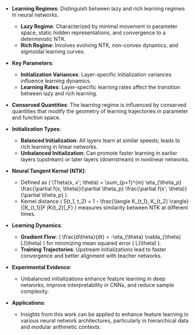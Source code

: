 - **Learning Regimes**: Distinguish between lazy and rich learning regimes in neural networks.
  - **Lazy Regime**: Characterized by minimal movement in parameter space, static hidden representations, and convergence to a deterministic NTK.
  - **Rich Regime**: Involves evolving NTK, non-convex dynamics, and sigmoidal learning curves.

- **Key Parameters**:
  - **Initialization Variances**: Layer-specific initialization variances influence learning dynamics.
  - **Learning Rates**: Layer-specific learning rates affect the transition between lazy and rich learning.

- **Conserved Quantities**: The learning regime is influenced by conserved quantities that modify the geometry of learning trajectories in parameter and function space.

- **Initialization Types**:
  - **Balanced Initialization**: All layers learn at similar speeds; leads to rich learning in linear networks.
  - **Unbalanced Initialization**: Can promote faster learning in earlier layers (upstream) or later layers (downstream) in nonlinear networks.

- **Neural Tangent Kernel (NTK)**:
  - Defined as \( \Theta(x, x'; \theta) = \sum_{p=1}^{m} \eta_{\theta_p} \frac{\partial f(x; \theta)}{\partial \theta_p} \frac{\partial f(x'; \theta)}{\partial \theta_p} \).
  - Kernel distance \( S(t_1, t_2) = 1 - \frac{\langle K_{t_1}, K_{t_2} \rangle}{\|K_{t_1}\|_F \|K_{t_2}\|_F} \) measures similarity between NTK at different times.

- **Learning Dynamics**:
  - **Gradient Flow**: \( \frac{d\theta}{dt} = -\eta_{\theta} \nabla_{\theta} L(\theta) \) for minimizing mean squared error \( L(\theta) \).
  - **Training Trajectories**: Upstream initializations lead to faster convergence and better alignment with teacher networks.

- **Experimental Evidence**:
  - Unbalanced initializations enhance feature learning in deep networks, improve interpretability in CNNs, and reduce sample complexity.

- **Applications**:
  - Insights from this work can be applied to enhance feature learning in various neural network architectures, particularly in hierarchical data and modular arithmetic contexts.